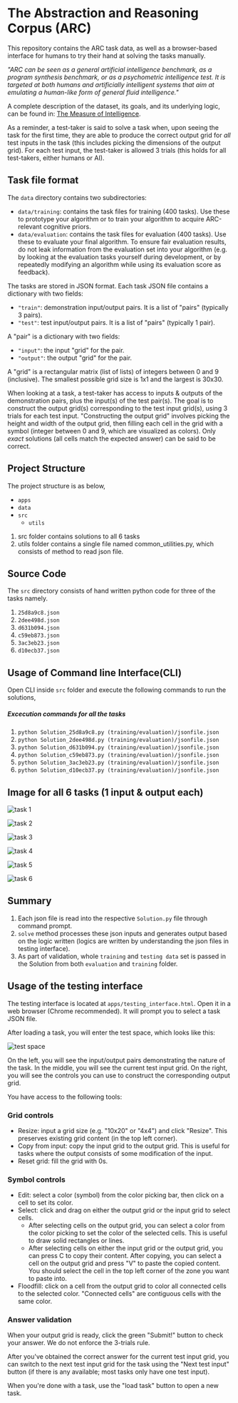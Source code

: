 # The Abstraction and Reasoning Corpus (ARC)

This repository contains the ARC task data, as well as a browser-based interface for humans to try their hand at solving the tasks manually.

*"ARC can be seen as a general artificial intelligence benchmark, as a program synthesis benchmark, or as a psychometric intelligence test. It is targeted at both humans and artificially intelligent systems that aim at emulating a human-like form of general fluid intelligence."*

A complete description of the dataset, its goals, and its underlying logic, can be found in: [The Measure of Intelligence](https://arxiv.org/abs/1911.01547).

As a reminder, a test-taker is said to solve a task when, upon seeing the task for the first time, they are able to produce the correct output grid for *all* test inputs in the task (this includes picking the dimensions of the output grid). For each test input, the test-taker is allowed 3 trials (this holds for all test-takers, either humans or AI).


## Task file format

The `data` directory contains two subdirectories:

- `data/training`: contains the task files for training (400 tasks). Use these to prototype your algorithm or to train your algorithm to acquire ARC-relevant cognitive priors.
- `data/evaluation`: contains the task files for evaluation (400 tasks). Use these to evaluate your final algorithm. To ensure fair evaluation results, do not leak information from the evaluation set into your algorithm (e.g. by looking at the evaluation tasks yourself during development, or by repeatedly modifying an algorithm while using its evaluation score as feedback).

The tasks are stored in JSON format. Each task JSON file contains a dictionary with two fields:

- `"train"`: demonstration input/output pairs. It is a list of "pairs" (typically 3 pairs).
- `"test"`: test input/output pairs. It is a list of "pairs" (typically 1 pair).

A "pair" is a dictionary with two fields:

- `"input"`: the input "grid" for the pair.
- `"output"`: the output "grid" for the pair.

A "grid" is a rectangular matrix (list of lists) of integers between 0 and 9 (inclusive). The smallest possible grid size is 1x1 and the largest is 30x30.

When looking at a task, a test-taker has access to inputs & outputs of the demonstration pairs, plus the input(s) of the test pair(s). The goal is to construct the output grid(s) corresponding to the test input grid(s), using 3 trials for each test input. "Constructing the output grid" involves picking the height and width of the output grid, then filling each cell in the grid with a symbol (integer between 0 and 9, which are visualized as colors). Only *exact* solutions (all cells match the expected answer) can be said to be correct.

## Project Structure
The project structure is as below,
- `apps`
- `data`
- `src`
   -  `utils`
 
1) src folder contains solutions to all 6 tasks 
2) utils folder contains a single file named common_utilities.py, which consists of method to read json file.

## Source Code
The `src` directory consists of hand written python code for three of the tasks namely.
1. `25d8a9c8.json`
2. `2dee498d.json`
3. `d631b094.json`
4. `c59eb873.json`
5. `3ac3eb23.json`
6. `d10ecb37.json`
 
## Usage of Command line Interface(CLI)
Open CLI inside `src` folder and execute the following commands to run the solutions,

##### Excecution commands for all the tasks

1. `python Solution_25d8a9c8.py (training/evaluation)/jsonfile.json`
2. `python Solution_2dee498d.py (training/evaluation)/jsonfile.json`
3. `python Solution_d631b094.py (training/evaluation)/jsonfile.json`
4. `python Solution_c59eb873.py (training/evaluation)/jsonfile.json`
5. `python Solution_3ac3eb23.py (training/evaluation)/jsonfile.json`
6. `python Solution_d10ecb37.py (training/evaluation)/jsonfile.json`

## Image for all 6 tasks (1 input & output each)
![task 1](/apps/img/preeti1.png)

![task 2](/apps/img/preeti2.png)

![task 3](/apps/img/sampritha1.png)

![task 4](/apps/img/sampritha2.png)

![task 5](/apps/img/swati1.png)

![task 6](/apps/img/swati2.png)

## Summary
1. Each json file is read into the respective `Solution.py` file through command prompt. 
2. `solve` method processes these json inputs and generates output based on the logic written (logics are written by understanding the json files in testing interface).
3. As part of validation, whole `training` and `testing data` set is passed in the Solution from both `evaluation` and `training` folder.

## Usage of the testing interface

The testing interface is located at `apps/testing_interface.html`. Open it in a web browser (Chrome recommended). It will prompt you to select a task JSON file.

After loading a task, you will enter the test space, which looks like this:

![test space](https://arc-benchmark.s3.amazonaws.com/figs/arc_test_space.png)

On the left, you will see the input/output pairs demonstrating the nature of the task. In the middle, you will see the current test input grid. On the right, you will see the controls you can use to construct the corresponding output grid.

You have access to the following tools:

### Grid controls

- Resize: input a grid size (e.g. "10x20" or "4x4") and click "Resize". This preserves existing grid content (in the top left corner).
- Copy from input: copy the input grid to the output grid. This is useful for tasks where the output consists of some modification of the input.
- Reset grid: fill the grid with 0s.

### Symbol controls

- Edit: select a color (symbol) from the color picking bar, then click on a cell to set its color.
- Select: click and drag on either the output grid or the input grid to select cells.
    - After selecting cells on the output grid, you can select a color from the color picking to set the color of the selected cells. This is useful to draw solid rectangles or lines.
    - After selecting cells on either the input grid or the output grid, you can press C to copy their content. After copying, you can select a cell on the output grid and press "V" to paste the copied content. You should select the cell in the top left corner of the zone you want to paste into.
- Floodfill: click on a cell from the output grid to color all connected cells to the selected color. "Connected cells" are contiguous cells with the same color.

### Answer validation

When your output grid is ready, click the green "Submit!" button to check your answer. We do not enforce the 3-trials rule.

After you've obtained the correct answer for the current test input grid, you can switch to the next test input grid for the task using the "Next test input" button (if there is any available; most tasks only have one test input).

When you're done with a task, use the "load task" button to open a new task.
